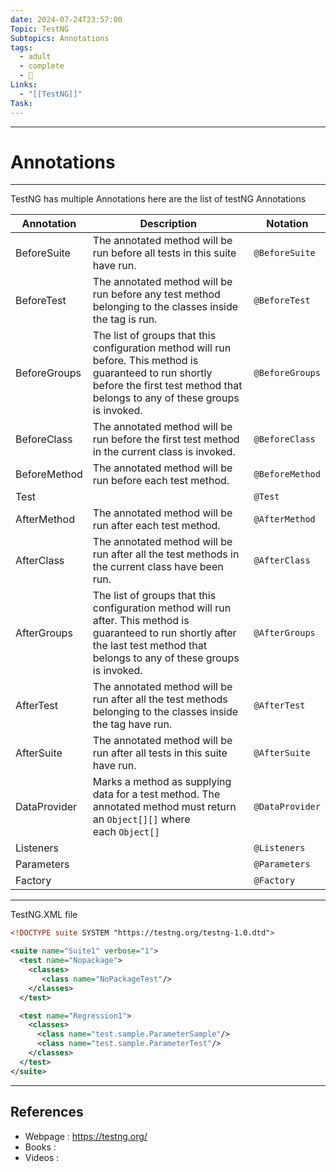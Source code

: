 ```yaml
---
date: 2024-07-24T23:57:00
Topic: TestNG
Subtopics: Annotations
tags:
  - adult
  - complete
  - 🦋
Links:
  - "[[TestNG]]"
Task:
---
```


---


# Annotations
---
TestNG has multiple Annotations here are the list of testNG Annotations

| Annotation   | Description                                                                                                                                                                              | Notation        |
| ------------ | ---------------------------------------------------------------------------------------------------------------------------------------------------------------------------------------- | --------------- |
| BeforeSuite  | The annotated method will be run before all tests in this suite have run.                                                                                                                | `@BeforeSuite`  |
| BeforeTest   | The annotated method will be run before any test method belonging to the classes inside the <test> tag is run.                                                                           | `@BeforeTest`   |
| BeforeGroups | The list of groups that this configuration method will run before. This method is guaranteed to run shortly before the first test method that belongs to any of these groups is invoked. | `@BeforeGroups` |
| BeforeClass  | The annotated method will be run before the first test method in the current class is invoked.                                                                                           | `@BeforeClass`  |
| BeforeMethod | The annotated method will be run before each test method.                                                                                                                                | `@BeforeMethod` |
| Test         |                                                                                                                                                                                          | `@Test`         |
| AfterMethod  | The annotated method will be run after each test method.<br>                                                                                                                             | `@AfterMethod`  |
| AfterClass   | The annotated method will be run after all the test methods in the current class have been run.                                                                                          | `@AfterClass`   |
| AfterGroups  | The list of groups that this configuration method will run after. This method is guaranteed to run shortly after the last test method that belongs to any of these groups is invoked.    | `@AfterGroups`  |
| AfterTest    | The annotated method will be run after all the test methods belonging to the classes inside the <test> tag have run.                                                                     | `@AfterTest`    |
| AfterSuite   | The annotated method will be run after all tests in this suite have run.                                                                                                                 | `@AfterSuite`   |
| DataProvider | Marks a method as supplying data for a test method. The annotated method must return an `Object[][]` where each `Object[]`                                                               | `@DataProvider` |
| Listeners    |                                                                                                                                                                                          | `@Listeners`    |
| Parameters   |                                                                                                                                                                                          | `@Parameters`   |
| Factory      |                                                                                                                                                                                          | `@Factory`      |




---
TestNG.XML file


```xml
<!DOCTYPE suite SYSTEM "https://testng.org/testng-1.0.dtd">

<suite name="Suite1" verbose="1">
  <test name="Nopackage">
    <classes>
       <class name="NoPackageTest"/>
    </classes>
  </test>

  <test name="Regression1">
    <classes>
      <class name="test.sample.ParameterSample"/>
      <class name="test.sample.ParameterTest"/>
    </classes>
  </test>
</suite>
```





---
## References
- Webpage : https://testng.org/
- Books   :
- Videos  :
